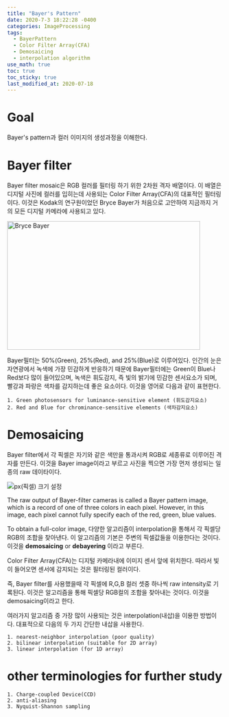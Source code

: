 ```yaml
---
title: "Bayer's Pattern"
date: 2020-7-3 18:22:28 -0400
categories: ImageProcessing
tags:
  - BayerPattern 
  - Color Filter Array(CFA)
  - Demosaicing 
  - interpolation algorithm 
use_math: true
toc: true
toc_sticky: true
last_modified_at: 2020-07-18
---
```


# Goal 
  Bayer's pattern과 컬러 이미지의 생성과정을 이해한다. 
  
# Bayer filter

  Bayer filter mosaic은 RGB 컬러를 필터링 하기 위한 2차원 격자 배열이다. 이 배열은 디지털 사진에 컬러를 입히는데 사용되는 Color Filter Array(CFA)의 대표적인 필터링이다. 
  이것은 Kodak의 연구원이었던 Bryce Bayer가 처음으로 고안하여 지금까지 거의 모든 디지털 카메라에 사용되고 있다. 
  
  <img src="https://img1.daumcdn.net/thumb/R1280x0/?scode=mtistory2&fname=https%3A%2F%2Fk.kakaocdn.net%2Fdn%2FxHLex%2FbtqFtKiGpxL%2FpysnUzBETa4Ge7mC50kA1K%2Fimg.jpg" width="450px" height="300px" title="px(픽셀) 크기 설정" alt="Bryce Bayer">

  Bayer필터는 50%(Green), 25%(Red), and 25%(Blue)로 이루어있다. 인간의 눈은 자연광에서 녹색에 가장 민감하게 반응하기 때문에 Bayer필터에는 
  Green이 Blue나 Red보다 많이 들어있으며, 녹색은 휘도감지, 즉 빛의 밝기에 민감한 센서요소가 되며, 빨강과 파랑은 색차를 감지하는데 좋은 요소이다. 이것을 영어로 다음과 같이 표현한다. 
  
    1. Green photosensors for luminance-sensitive element (휘도감지요소)
    2. Red and Blue for chrominance-sensitive elements (색차감지요소)
 
   
# Demosaicing 

   Bayer filter에서 각 픽셀은 자기와 같은 색만을 통과시켜 RGB로 세종류로 이루어진 격자를 만든다. 
   이것을 Bayer image이라고 부르고 사진을 찍으면 가장 먼저 생성되는 일종의 raw 데이타이다. 
  
  <img src="https://img1.daumcdn.net/thumb/R1280x0/?scode=mtistory2&fname=https%3A%2F%2Fk.kakaocdn.net%2Fdn%2Fbv2Isg%2FbtqFtJxSlJh%2FuqCUUx7xXKxNYVwiR9RONK%2Fimg.png" title="px(픽셀) 크기 설정">
  
  The raw output of Bayer-filter cameras is called a Bayer pattern image, which is a record of one of three colors in each pixel. 
  However, in this image, each pixel cannot fully specify each of the red, green, blue values.
  
  To obtain a full-color image, 다양한 알고리즘이 interpolation을 통해서 각 픽셀당 RGB의 조합을 찾아낸다.
  이 알고리즘의 기본은 주변의 픽셀값들을 이용한다는 것이다. 이것을 **demosaicing** or **debayering** 이라고 부른다. 

  Color Filter Array(CFA)는 디지털 카메라내에 이미지 센서 앞에 위치한다. 따라서 빛이 들어오면 센서에 감지되는 것은 필터링된 컬러이다. 
   
  즉, Bayer filter를 사용했을때 각 픽셀에 R,G,B 컬러 셋중 하나씩 raw intensity로 기록된다. 
  이것은 알고리즘을 통해 픽셀당 RGB컬의 조합을 찾아내는 것이다. 이것을 demosaicing이라고 한다. 
   
  여러가지 알고리즘 중 가장 많이 사용되는 것은 interpolation(내삽)을 이용한 방법이다. 대표적으로 다음의 두 가지 간단한 내삽을 사용한다.
   
    1. nearest-neighbor interpolation (poor quality)
    2. bilinear interpolation (suitable for 2D array)
    3. linear interpolation (for 1D array)
    
   
 # other terminologies for further study 
   
    1. Charge-coupled Device(CCD)
    2. anti-aliasing 
    3. Nyquist-Shannon sampling 
    

   
   
   
  
  
  

